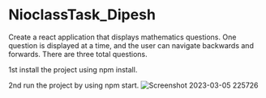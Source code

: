 # NioclassTask_Dipesh
Create a react application that displays mathematics questions. One question is displayed at a time, and the user can navigate backwards and forwards. There are three total questions.










1st install the project using npm install.









2nd run the project by using npm start.
![Screenshot 2023-03-05 225726](https://user-images.githubusercontent.com/92170743/222976115-7a85f71f-6a40-46a4-a8c8-b28ffb32e211.png)
